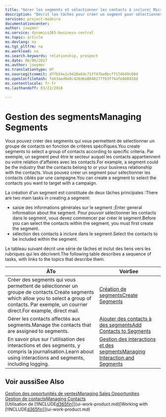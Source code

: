 ```yaml
---
title: "Gérer les segments et sélectionner les contacts à inclure| Microsoft Docs"
description: "Décrit les tâches pour créer un segment pour sélectionner un groupe de contacts en fonction de critères spécifiques, par exemple, les contacts dans un secteur que vous souhaitez cibler."
services: project-madeira
documentationcenter: 
author: jswymer
ms.service: dynamics365-business-central
ms.topic: article
ms.devlang: na
ms.tgt_pltfrm: na
ms.workload: na
ms.search.keywords: relationship, prospect
ms.date: 06/06/2017
ms.author: jswymer
ms.translationtype: HT
ms.sourcegitcommit: d7fb34e1c9428a64c71ff47be8bcff174649c00d
ms.openlocfilehash: fab3aed9e8c426d6a8840177f63f74afe808428d
ms.contentlocale: fr-fr
ms.lasthandoff: 03/22/2018

---
```

# <a name="managing-segments"></a><span data-ttu-id="5f05d-103">Gestion des segments</span><span class="sxs-lookup"><span data-stu-id="5f05d-103">Managing Segments</span></span>
<span data-ttu-id="5f05d-104">Vous pouvez créer des segments qui vous permettent de sélectionner un groupe de contacts en fonction de critères spécifiques.</span><span class="sxs-lookup"><span data-stu-id="5f05d-104">You create segments to select a group of contacts according to specific criteria.</span></span> <span data-ttu-id="5f05d-105">Par exemple, un segment peut être le secteur auquel les contacts appartiennent ou votre relation d'affaires avec les contacts.</span><span class="sxs-lookup"><span data-stu-id="5f05d-105">For example, a segment could be the industry that the contacts belong to or your business relationship with the contacts.</span></span> <span data-ttu-id="5f05d-106">Vous pouvez créer un segment pour sélectionner les contacts ciblés par une campagne.</span><span class="sxs-lookup"><span data-stu-id="5f05d-106">You can create a segment to select the contacts you want to target with a campaign.</span></span>

<span data-ttu-id="5f05d-107">La création d'un segment est constituée de deux tâches principales :</span><span class="sxs-lookup"><span data-stu-id="5f05d-107">There are two main tasks in creating a segment:</span></span>

* <span data-ttu-id="5f05d-108">saisie des informations générales sur le segment ;</span><span class="sxs-lookup"><span data-stu-id="5f05d-108">Enter general information about the segment.</span></span> <span data-ttu-id="5f05d-109">Pour pouvoir sélectionner les contacts dans le segment, vous devez commencer par créer le segment.</span><span class="sxs-lookup"><span data-stu-id="5f05d-109">Before you can select the contacts within the segment, you must first create the segment.</span></span>
* <span data-ttu-id="5f05d-110">sélection des contacts à inclure dans le segment.</span><span class="sxs-lookup"><span data-stu-id="5f05d-110">Select the contacts to be included within the segment.</span></span>

<span data-ttu-id="5f05d-111">Le tableau suivant décrit une série de tâches et inclut des liens vers les rubriques qui les décrivent.</span><span class="sxs-lookup"><span data-stu-id="5f05d-111">The following table describes a sequence of tasks, with links to the topics that describe them.</span></span> 

| <span data-ttu-id="5f05d-112">À</span><span class="sxs-lookup"><span data-stu-id="5f05d-112">To</span></span> | <span data-ttu-id="5f05d-113">Voir</span><span class="sxs-lookup"><span data-stu-id="5f05d-113">See</span></span> |
| --- | --- |
| <span data-ttu-id="5f05d-114">Créer des segments qui vous permettent de sélectionner un groupe de contacts.</span><span class="sxs-lookup"><span data-stu-id="5f05d-114">Create segments which allow you to select a group of contacts.</span></span> <span data-ttu-id="5f05d-115">Par exemple, un courrier direct.</span><span class="sxs-lookup"><span data-stu-id="5f05d-115">For example, direct mail.</span></span> |[<span data-ttu-id="5f05d-116">Création de segments</span><span class="sxs-lookup"><span data-stu-id="5f05d-116">Create Segments</span></span>](marketing-how-create-segment.md) |
| <span data-ttu-id="5f05d-117">Gérer les contacts affectés aux segments.</span><span class="sxs-lookup"><span data-stu-id="5f05d-117">Manage the contacts that are assigned to segments.</span></span> |[<span data-ttu-id="5f05d-118">Ajouter des contacts à des segments</span><span class="sxs-lookup"><span data-stu-id="5f05d-118">Add Contacts to Segments</span></span>](marketing-add-contact-segment.md) |
| <span data-ttu-id="5f05d-119">En savoir plus sur l'utilisation des interactions et des segments, y compris la journalisation.</span><span class="sxs-lookup"><span data-stu-id="5f05d-119">Learn about using interactions and segments, including logging.</span></span> |[<span data-ttu-id="5f05d-120">Gestion des interactions et des segments</span><span class="sxs-lookup"><span data-stu-id="5f05d-120">Managing Interaction and Segments</span></span>](marketing-interaction-segments.md) |

## <a name="see-also"></a><span data-ttu-id="5f05d-121">Voir aussi</span><span class="sxs-lookup"><span data-stu-id="5f05d-121">See Also</span></span>
[<span data-ttu-id="5f05d-122">Gestion des opportunités de ventes</span><span class="sxs-lookup"><span data-stu-id="5f05d-122">Managing Sales Opportunities</span></span>](marketing-manage-sales-opportunities.md)  
[<span data-ttu-id="5f05d-123">Gestion de contacts</span><span class="sxs-lookup"><span data-stu-id="5f05d-123">Managing Contacts</span></span>](marketing-contacts.md)  
<span data-ttu-id="5f05d-124">[Utilisation de [!INCLUDE[d365fin](includes/d365fin_md.md)]](ui-work-product.md)</span><span class="sxs-lookup"><span data-stu-id="5f05d-124">[Working with [!INCLUDE[d365fin](includes/d365fin_md.md)]](ui-work-product.md)</span></span>


